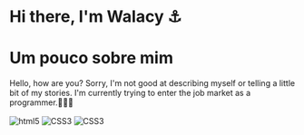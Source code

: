 # Hi there, I'm Walacy ⚓️

# Um pouco sobre mim

Hello, how are you? Sorry, I'm not good at describing myself or telling a little bit of my stories. I'm currently trying to enter the job market as a programmer.🤷🏽‍♂️



<div style="display:inline_block">
<img align="center" alt="html5" src="https://img.shields.io/badge/HTML5-E34F26?style=for-the-badge&logo=html5&logoColor=white">
<img align="center" alt="CSS3" src="https://img.shields.io/badge/CSS3-1572B6?style=for-the-badge&logo=css3&logoColor=white">
<img align="center" alt="CSS3" src="https://img.shields.io/badge/JavaScript-323330?style=for-the-badge&logo=javascript&logoColor=F7DF1E">
</div>
